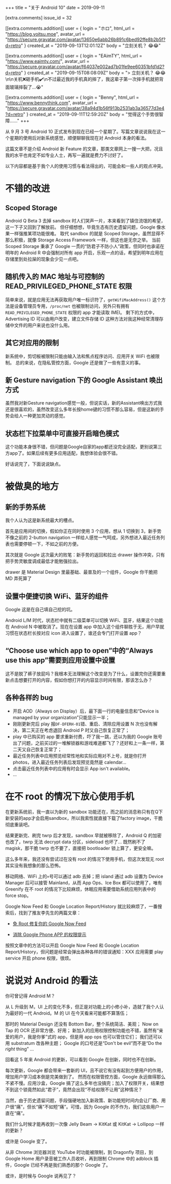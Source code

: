 +++
title = "关于 Android 10"
date = 2019-09-11

[extra.comments]
issue_id = 32

[[extra.comments.addition]]
user = { login = "ホロ", html_url = "https://blog.yoitsu.moe", avatar_url = "https://secure.gravatar.com/avatar/13650e6abb26b891c6bed92ffe8b2b5f?d=retro" }
created_at = "2019-09-13T12:01:12Z"
body = "立刻关机？ 😂😂"

[[extra.comments.addition]]
user = { login = "EAimTY", html_url = "https://www.eaimty.com/", avatar_url = "https://secure.gravatar.com/avatar/f64037e002ad7b01fe9ee60351bfd1d2?d=retro" }
created_at = "2019-09-15T08:08:09Z"
body = "> 立刻关机？ 😂😂\n\n关机❌砸手机✔️\n不过最近我的手机真的摔了，我这辈子第一次摔手机就把背面玻璃摔裂了…😭"

[[extra.comments.addition]]
user = { login = "Benny", html_url = "https://www.bennythink.com", avatar_url = "https://secure.gravatar.com/avatar/38a94d1b56f913b2531ab3a36577d3e4?d=retro" }
created_at = "2019-09-11T12:59:20Z"
body = "觉得这个手势很智障……"
+++

从 9 月 3 号 Android 10 正式发布到现在已经一个星期了。写篇文章说说我在这一个星期的使用后对新系统感觉，顺便聊聊我现在对 Android 本身的看法。

<!--more-->

这篇文章不是介绍 Android 新 Feature 的文章，那类文章网上一搜一大把，况且我的水平也肯定不如专业人士，再写一遍就是费力不讨好了。

以下内容都是基于我个人的使用习惯与看法得出的，可能会和一些人的观点冲突。

# 不错的改进

## Scoped Storage

Android Q Beta 3 去掉 sandbox 时人们哭声一片，本来看到了镇住流氓的希望，这一下子又回到了解放前。
但仔细想想，毕竟生态有历史遗留问题，Google 像水果一样强推某项功能很难。
取代 sandbox 的就是 Scoped Storage，虽然显得不那么积极，就像 Storage Access Framework 一样，但这也是无奈之举。
当前 Scoped Storage 秉承了 Google 一贯的“防君子不防小人”政策，但同时也承诺在明年的 Android R 中会强制对所有 app 开启，乐观一点的话，希望到明年应用在存储里到处拉屎的现象会少见一点吧。

## 随机传入的 MAC 地址与可控制的 READ_PRIVILEGED_PHONE_STATE 权限

简单来说，就是应用无法再获取用户唯一标识符了，`getWifiMacAddress()` 这个方法是设备管理员专用，`/proc/net` 也被限制访问，另外只有拥有`READ_PRIVILEGED_PHONE_STATE` 权限的 app 才能读取 IMEI。
剩下的方式中，Advertising ID 可以由用户改变，建立文件存储 ID 这种方法对我这种经常清理存储中文件的用户来说也没什么用。

## 其它对应用的限制

新系统中，剪切板被限制只能由输入法和焦点程序访问、应用开关 WiFi 也被限制。
总的来说，在隐私管控方面，Google 还是做了一些有意义的事。

## 新 Gesture navigation 下的 Google Assistant 唤出方式

虽然我对新Gesture navigation感觉一般，但说实话，新的Assistant唤出方式我还是很喜欢的，虽然改变这么多年长按home键的习惯不那么容易，但是这新的手势会给人一种更加灵动的感觉。

## 状态栏下拉菜单中可直接开启暗色模式

这个功能本身很不错，但问题是Google自家的app都还没完全适配，更别说第三方app了。如果后续有更多应用适配，我想体验会很不错。

好话说完了，下面说说缺点。

# 被做臭的地方

## 新的手势系统

我个人认为这是新系统最大的槽点。

首先是应用间的切换，假如你正在同时使用 3 个应用，想从 1 切换到 3，新手势不像之前的 2-button navigation 一样给人感觉一气呵成，另外想进入最近任务列表也需要停顿一下，不如之前的方便。

其次就是 Google 这次最大的败笔：新手势的返回和拉出 drawer 操作冲突，只有把手势灵敏度调成最低才能勉强拉出。

drawer 是 Material Design 里最基础、最普及的一个组件，Google 你干脆把 MD 弄死算了

## 设置中便捷切换 WiFi、蓝牙的组件

Google 这是在自己填自己挖的坑。

Android L/M 时代，状态栏中就有二级菜单可以切换 WiFi、蓝牙，结果这个功能在 Android N 中被取消了。现在在设置 app 中加入这个组件聊胜于无，用户早就习惯在状态栏长按对应 icon 进入设置了，谁还会专门打开设置 app？

## “Choose use which app to open”中的“Always use this app”需要到应用设置中设置

这不是脱了裤子放屁吗？我根本无法理解这个改变是为了什么，设置完你还需要重新点击想要打开的内容，假如你想打开的内容显示时间有限，那该怎么办？

## 各种各样的 bug

- 开启 AOD（Always on Display）后，最下面一行的电量信息和“Device is managed by your organization”只能显示一半；
- 刚刚更新完后 play 报`DF-DFERH-01`错、重启、清除应用设置 N 次也没有解决，第二天正在考虑退回 Android P 时又自己恢复正常了；
- play 中已购买的 app 要求重新付费，吓了我一跳，还以为我的 Google 账号出了问题，之前买过的一堆解锁器和游戏难道都飞了？还好和上一条一样，第二天又自己恢复正常了；
- 最近任务列表中应用预览经常性地和实际应用对不上号，就是你打开 photos，进入最近任务列表后发现预览竟然是 calendar...
- 点击最近任务列表中的应用有时会显示 App isn't available。
- ...

# 在不 root 的情况下放心使用手机

在更新系统前，我一直以为新的 sandbox 功能还在，而之前的消息称只有在Q下新安装的app才会启用sandbox，所以我索性就直接下载了factory image，干脆彻底重装吧。

结果更新完、刷完 twrp 后才发现，sandbox 早就被移除了，Android Q 的加密也改了，twrp 无法 decrypt data 分区，sideload 也坏了...
既然刷不了 magisk，那干脆 twrp 也不要了，直接把 bootloader 锁上算了，更安全嘛。

这么多年来，我还没有尝试过在没有 root 的情况下使用手机，但这次发现无 root 其实没有我想象的那么恐怖。

移动网络、WiFi 上的`×`号可以通过 adb 去掉；把 island 通过 adb 设置为 Device Manager 后可以接管 Mainland，从而 App Ops、Ice Box 都可以使用了，唯有 Greenify 在不 root 的情况下比较麻烦，休眠应用需要借助系统应用列表中的 force stop。

Google Now Feed 和 Google Location Report/History 就比较麻烦了，一番搜索后，找到了推友李先生的两篇文章：

- [免 Root 修复你的 Google Now Feed](https://plumz.me/archives/8889/)

- [消除 Google Phone APP 的权限提示](https://plumz.me/archives/9884/)

按照文章中的方法可以开启 Google Now Feed 和 Google Location Report/History，但问题是经常会弹出各种各样的错误通知：XXX 应用需要 play service 开启 phone 权限，很烦。

# 说说对 Android 的看法

你可曾记得 Android M？

从 L 升级到 M，UI 上的变化不多，但正是对功能上的小修小补，造就了我个人认为最好的一代 Android。M 的 UI 在今天看来可能都不算落伍；

那时的 Material Design 还没有 Bottom Bar，整个系统简洁、美观；
Now on Tap 的 OCR 还非常方便、好用；
新加入的应用权限控制功能也不错，虽然有“亲爱的用户，我是你爹”式的 app，但是用 app ops 也可以管住它们；
我们还可以用 substratum 改各种主题；
Google 的口号还是“Don't be evil”而不是“Do the *right* thing”
...

回看这 5 年来 Android 的更新，可以看到 Google 在创新，同时也不在创新。

每次更新，Google 都会带来一套新的 UI，且不说它有没有起到方便用户的作用，增加用户学习成本倒是完美做到了。
然而在权限管控方面，Google 永远做得那么不紧不慢。应用沙盒，Google 搞了这么多年也没搞完；加入了权限开关，结果想不到这个锁竟然如此“君子”，竟然会出现“不给权限不让用”这种情况？

当然，由于历史遗留问题，手段强硬地加入新政策、新功能短时间内会让厂商、用户很“痛”，但长“痛”不如短“痛”。可惜，因为 Google 的不作为，我们这些用户一直在“痛”。

我们什么时候才能再收到一次像 Jelly Beam -> KitKat 或 KitKat -> Lollipop 一样的更新？

或许是 Google 变了。

从非 Chrome 浏览器浏览 YouTube 时功能被限制，到 Dragonfly 项目，到 Google Home 用户录音被工作人员收听，再到限制 Chrome 中的 adblock 插件，Google 已经不再是我们熟悉的那个 Google 了。

或许，是时候与 Google 说再见了？
